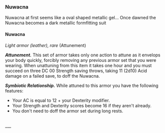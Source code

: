 


### Nuwacna
Nuwacna at first seems like a oval shaped metallic gel... Once dawned the Nuwacna becomes a dark metallic formfitting suit 

#### Nuwacna
*Light armor (leather), rare* (Attunement)

***Attunement.*** This set of armor takes only one action to attune as it envelops your body quickly, forcibly removing any previous armor set that you were wearing. 
When unattuning from this item it takes one hour and you must succeed on three DC 00 Strength saving throws, taking 11 (2d10) Acid damage on a failed save, to doff the  Nuwacna.

***Symbiotic Relationship.*** While attuned to this armor you have the following features:
- Your AC is equal to 12 + your Dexterity modifier.
- Your Strength and Dexterity scores become 16 if they aren't already.
- You don't need to doff the armor set during long rests.

<br>
___
<br>
